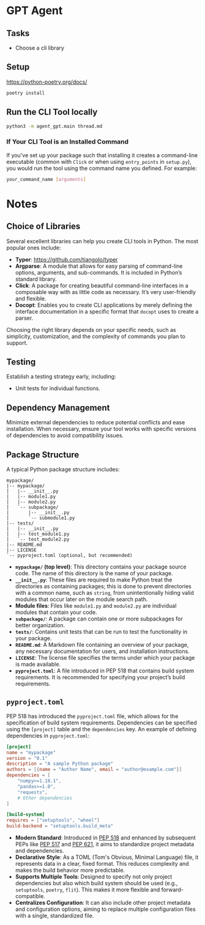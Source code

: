 # GPT Agent

## Tasks
- Choose a cli library

## Setup
https://python-poetry.org/docs/
```bash
poetry install
```

## Run the CLI Tool locally
```bash
python3 -m agent_gpt.main thread.md
```

### If Your CLI Tool is an Installed Command

If you've set up your package such that installing it creates a command-line executable (common with `Click` or when using `entry_points` in `setup.py`), you would run the tool using the command name you defined. For example:

```bash
your_command_name [arguments]
```

# Notes
## Choice of Libraries
Several excellent libraries can help you create CLI tools in Python. The most popular ones include:

- **Typer**: https://github.com/tiangolo/typer
- **Argparse**: A module that allows for easy parsing of command-line options, arguments, and sub-commands. It is included in Python’s standard library.
- **Click**: A package for creating beautiful command-line interfaces in a composable way with as little code as necessary. It’s very user-friendly and flexible.
- **Docopt**: Enables you to create CLI applications by merely defining the interface documentation in a specific format that `docopt` uses to create a parser.

Choosing the right library depends on your specific needs, such as simplicity, customization, and the complexity of commands you plan to support.

## Testing
Establish a testing strategy early, including:
- Unit tests for individual functions.

## Dependency Management
Minimize external dependencies to reduce potential conflicts and ease installation. When necessary, ensure your tool works with specific versions of dependencies to avoid compatibility issues.

## Package Structure
A typical Python package structure includes:

```
mypackage/
|-- mypackage/
|   |-- __init__.py
|   |-- module1.py
|   |-- module2.py
|   `-- subpackage/
|       |-- __init__.py
|       `-- submodule1.py
|-- tests/
|   |-- __init__.py
|   |-- test_module1.py
|   `-- test_module2.py
|-- README.md
|-- LICENSE
`-- pyproject.toml (optional, but recommended)
```

- **`mypackage/` (top level)**: This directory contains your package source code. The name of this directory is the name of your package.
- **`__init__.py`**: These files are required to make Python treat the directories as containing packages; this is done to prevent directories with a common name, such as `string`, from unintentionally hiding valid modules that occur later on the module search path.
- **Module files**: Files like `module1.py` and `module2.py` are individual modules that contain your code.
- **`subpackage/`**: A package can contain one or more subpackages for better organization.
- **`tests/`**: Contains unit tests that can be run to test the functionality in your package.
- **`README.md`**: A Markdown file containing an overview of your package, any necessary documentation for users, and installation instructions.
- **`LICENSE`**: The license file specifies the terms under which your package is made available.
- **`pyproject.toml`**: A file introduced in PEP 518 that contains build system requirements. It is recommended for specifying your project’s build requirements.

## `pyproject.toml`

PEP 518 has introduced the `pyproject.toml` file, which allows for the specification of build system requirements. Dependencies can be specified using the `[project]` table and the `dependencies` key. An example of defining dependencies in `pyproject.toml`:

```toml
[project]
name = "mypackage"
version = "0.1"
description = "A sample Python package"
authors = [{name = "Author Name", email = "author@example.com"}]
dependencies = [
    "numpy>=1.18.1",
    "pandas>=1.0",
    "requests",
    # Other dependencies
]

[build-system]
requires = ["setuptools", "wheel"]
build-backend = "setuptools.build_meta"
```

- **Modern Standard**: Introduced in [PEP 518](https://www.python.org/dev/peps/pep-0518/) and enhanced by subsequent PEPs like [PEP 517](https://www.python.org/dev/peps/pep-0517/) and [PEP 621](https://www.python.org/dev/peps/pep-0621/), it aims to standardize project metadata and dependencies.
- **Declarative Style**: As a TOML (Tom's Obvious, Minimal Language) file, it represents data in a clear, fixed format. This reduces complexity and makes the build behavior more predictable.
- **Supports Multiple Tools**: Designed to specify not only project dependencies but also which build system should be used (e.g., `setuptools`, `poetry`, `flit`). This makes it more flexible and forward-compatible.
- **Centralizes Configuration**: It can also include other project metadata and configuration options, aiming to replace multiple configuration files with a single, standardized file.


